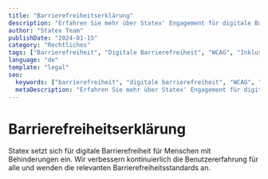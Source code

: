 ```yaml
---
title: "Barrierefreiheitserklärung"
description: "Erfahren Sie mehr über Statex' Engagement für digitale Barrierefreiheit und wie wir sicherstellen, dass unsere Website für alle Benutzer zugänglich ist."
author: "Statex Team"
publishDate: "2024-01-15"
category: "Rechtliches"
tags: ["Barrierefreiheit", "Digitale Barrierefreiheit", "WCAG", "Inklusives Design", "Rechtliches"]
language: "de"
template: "legal"
seo:
  keywords: ["barrierefreiheit", "digitale barrierefreiheit", "WCAG", "inklusives design", "rechtliches", "statex barrierefreiheit"]
  metaDescription: "Erfahren Sie mehr über Statex' Engagement für digitale Barrierefreiheit und wie wir sicherstellen, dass unsere Website für alle Benutzer zugänglich ist."
---
```


# Barrierefreiheitserklärung

Statex setzt sich für digitale Barrierefreiheit für Menschen mit Behinderungen ein. Wir verbessern kontinuierlich die Benutzererfahrung für alle und wenden die relevanten Barrierefreiheitsstandards an. 
